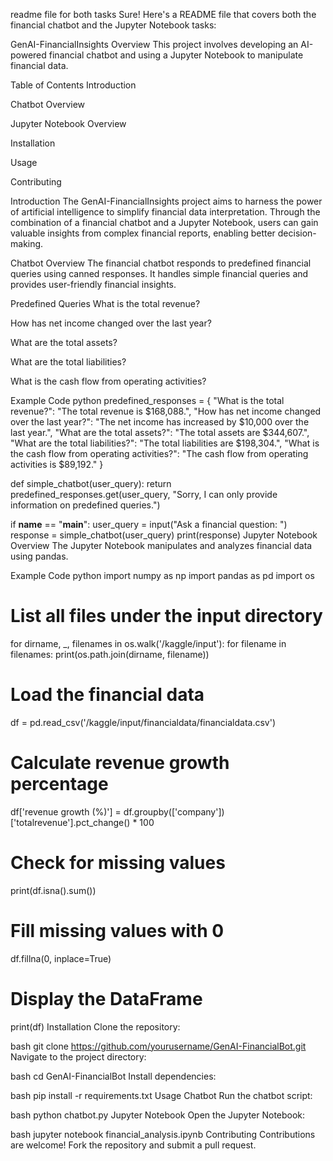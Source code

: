 readme file for both tasks
Sure! Here's a README file that covers both the financial chatbot and the Jupyter Notebook tasks:

GenAI-FinancialInsights
Overview
This project involves developing an AI-powered financial chatbot and using a Jupyter Notebook to manipulate financial data.

Table of Contents
Introduction

Chatbot Overview

Jupyter Notebook Overview

Installation

Usage

Contributing

Introduction
The GenAI-FinancialInsights project aims to harness the power of artificial intelligence to simplify financial data interpretation. Through the combination of a financial chatbot and a Jupyter Notebook, users can gain valuable insights from complex financial reports, enabling better decision-making.

Chatbot Overview
The financial chatbot responds to predefined financial queries using canned responses. It handles simple financial queries and provides user-friendly financial insights.

Predefined Queries
What is the total revenue?

How has net income changed over the last year?

What are the total assets?

What are the total liabilities?

What is the cash flow from operating activities?

Example Code
python
predefined_responses = {
    "What is the total revenue?": "The total revenue is $168,088.",
    "How has net income changed over the last year?": "The net income has increased by $10,000 over the last year.",
    "What are the total assets?": "The total assets are $344,607.",
    "What are the total liabilities?": "The total liabilities are $198,304.",
    "What is the cash flow from operating activities?": "The cash flow from operating activities is $89,192."
}

def simple_chatbot(user_query):
    return predefined_responses.get(user_query, "Sorry, I can only provide information on predefined queries.")

if __name__ == "__main__":
    user_query = input("Ask a financial question: ")
    response = simple_chatbot(user_query)
    print(response)
Jupyter Notebook Overview
The Jupyter Notebook manipulates and analyzes financial data using pandas.

Example Code
python
import numpy as np
import pandas as pd
import os

# List all files under the input directory
for dirname, _, filenames in os.walk('/kaggle/input'):
    for filename in filenames:
        print(os.path.join(dirname, filename))

# Load the financial data
df = pd.read_csv('/kaggle/input/financialdata/financialdata.csv')

# Calculate revenue growth percentage
df['revenue growth (%)'] = df.groupby(['company'])['totalrevenue'].pct_change() * 100

# Check for missing values
print(df.isna().sum())

# Fill missing values with 0
df.fillna(0, inplace=True)

# Display the DataFrame
print(df)
Installation
Clone the repository:

bash
git clone https://github.com/yourusername/GenAI-FinancialBot.git
Navigate to the project directory:

bash
cd GenAI-FinancialBot
Install dependencies:

bash
pip install -r requirements.txt
Usage
Chatbot
Run the chatbot script:

bash
python chatbot.py
Jupyter Notebook
Open the Jupyter Notebook:

bash
jupyter notebook financial_analysis.ipynb
Contributing
Contributions are welcome! Fork the repository and submit a pull request.
